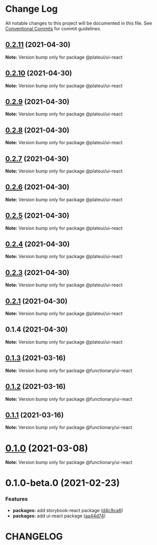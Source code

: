 # Change Log

All notable changes to this project will be documented in this file.
See [Conventional Commits](https://conventionalcommits.org) for commit guidelines.

## [0.2.11](https://github.com/wraft/plate/compare/@plateui/ui-react@0.2.10...@plateui/ui-react@0.2.11) (2021-04-30)

**Note:** Version bump only for package @plateui/ui-react





## [0.2.10](https://github.com/wraft/plate/compare/@plateui/ui-react@0.2.9...@plateui/ui-react@0.2.10) (2021-04-30)

**Note:** Version bump only for package @plateui/ui-react





## [0.2.9](https://github.com/wraft/plate/compare/@plateui/ui-react@0.2.8...@plateui/ui-react@0.2.9) (2021-04-30)

**Note:** Version bump only for package @plateui/ui-react





## [0.2.8](https://github.com/wraft/plate/compare/@plateui/ui-react@0.2.7...@plateui/ui-react@0.2.8) (2021-04-30)

**Note:** Version bump only for package @plateui/ui-react





## [0.2.7](https://github.com/wraft/plate/compare/@plateui/ui-react@0.2.6...@plateui/ui-react@0.2.7) (2021-04-30)

**Note:** Version bump only for package @plateui/ui-react





## [0.2.6](https://github.com/wraft/plate/compare/@plateui/ui-react@0.2.5...@plateui/ui-react@0.2.6) (2021-04-30)

**Note:** Version bump only for package @plateui/ui-react





## [0.2.5](https://github.com/wraft/plate/compare/@plateui/ui-react@0.2.4...@plateui/ui-react@0.2.5) (2021-04-30)

**Note:** Version bump only for package @plateui/ui-react





## [0.2.4](https://github.com/wraft/plate/compare/@plateui/ui-react@0.2.3...@plateui/ui-react@0.2.4) (2021-04-30)

**Note:** Version bump only for package @plateui/ui-react





## [0.2.3](https://github.com/wraft/plate/compare/@plateui/ui-react@0.2.1...@plateui/ui-react@0.2.3) (2021-04-30)

**Note:** Version bump only for package @plateui/ui-react





## [0.2.1](https://github.com/wraft/plate/compare/@plateui/ui-react@0.1.4...@plateui/ui-react@0.2.1) (2021-04-30)

**Note:** Version bump only for package @plateui/ui-react





## 0.1.4 (2021-04-30)

**Note:** Version bump only for package @plateui/ui-react





## [0.1.3](https://github.com/wearefunctionary/plate/compare/@functionary/ui-react@0.1.2...@functionary/ui-react@0.1.3) (2021-03-16)

**Note:** Version bump only for package @functionary/ui-react

## [0.1.2](https://github.com/wearefunctionary/plate/compare/@functionary/ui-react@0.1.1...@functionary/ui-react@0.1.2) (2021-03-16)

**Note:** Version bump only for package @functionary/ui-react

## [0.1.1](https://github.com/wearefunctionary/plate/compare/@functionary/ui-react@0.1.0...@functionary/ui-react@0.1.1) (2021-03-16)

**Note:** Version bump only for package @functionary/ui-react

# [0.1.0](https://github.com/wearefunctionary/plate/compare/@functionary/ui-react@0.1.0-beta.0...@functionary/ui-react@0.1.0) (2021-03-08)

**Note:** Version bump only for package @functionary/ui-react

# 0.1.0-beta.0 (2021-02-23)

### Features

- **packages:** add storybook-react package ([d4c9ca6](https://github.com/wearefunctionary/plate/commit/d4c9ca66e24552c5dca6b5f279fac9a72e751e81))
- **packages:** add ui-react package ([aa44d74](https://github.com/wearefunctionary/plate/commit/aa44d74bc9ae63792723a36e76afc872b53d5932))

# CHANGELOG
